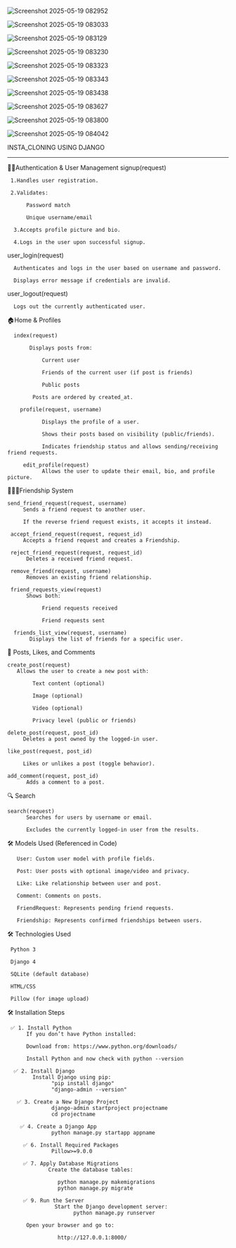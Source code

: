 


![Screenshot 2025-05-19 082952](https://github.com/user-attachments/assets/985ee6de-af32-4ec5-982a-5a067e626826)

![Screenshot 2025-05-19 083033](https://github.com/user-attachments/assets/72bad2a0-8638-4c42-ac31-1c4de6e19351)

![Screenshot 2025-05-19 083129](https://github.com/user-attachments/assets/e8b751d7-708a-4b19-afcc-135fa5ace43d)


![Screenshot 2025-05-19 083230](https://github.com/user-attachments/assets/9d3df734-a6e5-40cd-a3c0-03bdca84538e)


![Screenshot 2025-05-19 083323](https://github.com/user-attachments/assets/6e67fb5b-14bd-40c6-8481-b6102be9510d)


![Screenshot 2025-05-19 083343](https://github.com/user-attachments/assets/f9b615cd-7b3b-472d-9c32-ad08d1463eed)

![Screenshot 2025-05-19 083438](https://github.com/user-attachments/assets/30670d46-2c7c-45e4-a2a5-139734af229e)

![Screenshot 2025-05-19 083627](https://github.com/user-attachments/assets/82a1fd22-f682-4093-b86e-75ace474f598)

![Screenshot 2025-05-19 083800](https://github.com/user-attachments/assets/a9fb60f5-9d2d-43d4-9ccb-0cc8fef19535)

![Screenshot 2025-05-19 084042](https://github.com/user-attachments/assets/3969f02d-41d2-4ec0-bd20-5fb057460352)

INSTA_CLONING USING DJANGO
________________________________________________________________________________________________


🧑‍💻Authentication & User Management
signup(request)

     1.Handles user registration.

     2.Validates:

          Password match

          Unique username/email

      3.Accepts profile picture and bio.

      4.Logs in the user upon successful signup.

 user_login(request)
      
      Authenticates and logs in the user based on username and password.

      Displays error message if credentials are invalid.

user_logout(request)
     
      Logs out the currently authenticated user.

🏠Home & Profiles
      
      index(request)
      
           Displays posts from:

               Current user

               Friends of the current user (if post is friends)

               Public posts

            Posts are ordered by created_at.

        profile(request, username)

               Displays the profile of a user.

               Shows their posts based on visibility (public/friends).

               Indicates friendship status and allows sending/receiving friend requests.

         edit_profile(request)
               Allows the user to update their email, bio, and profile picture.

🧑‍🤝‍🧑Friendship System
        
    send_friend_request(request, username)
         Sends a friend request to another user.

         If the reverse friend request exists, it accepts it instead.

     accept_friend_request(request, request_id)
         Accepts a friend request and creates a Friendship.

     reject_friend_request(request, request_id)
          Deletes a received friend request.

     remove_friend(request, username)
          Removes an existing friend relationship.

     friend_requests_view(request)
          Shows both:

               Friend requests received

               Friend requests sent

      friends_list_view(request, username)
           Displays the list of friends for a specific user.

📢 Posts, Likes, and Comments
         
    create_post(request)
       Allows the user to create a new post with:

            Text content (optional)

            Image (optional)

            Video (optional)

            Privacy level (public or friends)

    delete_post(request, post_id)
         Deletes a post owned by the logged-in user.

    like_post(request, post_id)
       
         Likes or unlikes a post (toggle behavior).

    add_comment(request, post_id)
          Adds a comment to a post.

🔍 Search
    
    search(request)
          Searches for users by username or email.

          Excludes the currently logged-in user from the results.

🛠️ Models Used (Referenced in Code)
      
       User: Custom user model with profile fields.

       Post: User posts with optional image/video and privacy.

       Like: Like relationship between user and post.

       Comment: Comments on posts.

       FriendRequest: Represents pending friend requests.

       Friendship: Represents confirmed friendships between users.

🛠️ Technologies Used
     
     Python 3

     Django 4

     SQLite (default database)

     HTML/CSS

     Pillow (for image upload)

🛠️ Installation Steps     

     ✅ 1. Install Python
          If you don’t have Python installed:

          Download from: https://www.python.org/downloads/

          Install Python and now check with python --version

      ✅ 2. Install Django    
            Install Django using pip:
                  "pip install django"
                  "django-admin --version"

       ✅ 3. Create a New Django Project           
                  django-admin startproject projectname
                  cd projectname

        ✅ 4. Create a Django App    
                  python manage.py startapp appname
                  
         ✅ 6. Install Required Packages
                  Pillow>=9.0.0
         
         ✅ 7. Apply Database Migrations
                 Create the database tables:

                    python manage.py makemigrations
                    python manage.py migrate

         ✅ 9. Run the Server  
                   Start the Django development server:
                         python manage.py runserver
          
          Open your browser and go to:

                    http://127.0.0.1:8000/
